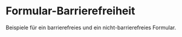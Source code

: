 # Formular-Barrierefreiheit

Beispiele für ein barrierefreies und ein nicht-barrierefreies Formular.
